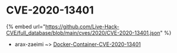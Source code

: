 # CVE-2020-13401
{% embed url="https://github.com/Live-Hack-CVE/full_database/blob/main/cves/2020/CVE-2020-13401.json" %}

* arax-zaeimi ~> [Docker-Container-CVE-2020-13401](https://www.alice-snow.ru/2020/database/cve-2020-13401/docker-container-cve-2020-13401-arax-zaeimi)